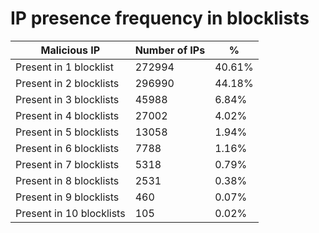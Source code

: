 # IP presence frequency in blocklists
| Malicious IP | Number of IPs | % |
|----|----|----|
| Present in 1 blocklist | 272994 | 40.61% |
| Present in 2 blocklists | 296990 | 44.18% |
| Present in 3 blocklists | 45988 | 6.84% |
| Present in 4 blocklists | 27002 | 4.02% |
| Present in 5 blocklists | 13058 | 1.94% |
| Present in 6 blocklists | 7788 | 1.16% |
| Present in 7 blocklists | 5318 | 0.79% |
| Present in 8 blocklists | 2531 | 0.38% |
| Present in 9 blocklists | 460 | 0.07% |
| Present in 10 blocklists | 105 | 0.02% |
